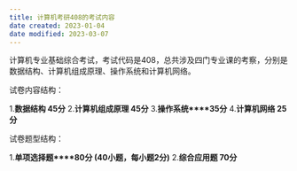 ```yaml
---
title: 计算机考研408的考试内容
date created: 2023-01-04
date modified: 2023-03-07
---
```


计算机专业基础综合考试，考试代码是408，总共涉及四门专业课的考察，分别是数据结构、计算机组成原理、操作系统和计算机网络。

试卷内容结构：

1.**数据结构 45分**
2.**计算机组成原理 45分**
3.**操作系统****35分**
4.**计算机网络 25分**

试卷题型结构：

1.**单项选择题****80分 (40小题，每小题2分)**
2.**综合应用题 70分**
